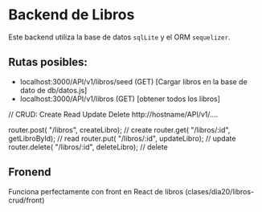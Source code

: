 

# Backend de Libros

Este backend utiliza la base de datos `sqlLite` y el ORM `sequelizer`.

## Rutas posibles:

- localhost:3000/API/v1/libros/seed (GET) [Cargar libros en la base de dato de db/datos.js]
- localhost:3000/API/v1/libros      (GET) [obtener todos los libros]

// CRUD: Create Read Update Delete 
http://hostname/API/v1/....

router.post(    "/libros",      createLibro);   // create
router.get(     "/libros/:id",  getLibroById);  // read
router.put(     "/libros/:id",  updateLibro);   // update
router.delete(  "/libros/:id",  deleteLibro);   // delete

## Fronend

Funciona perfectamente con front en React de libros (clases/dia20/libros-crud/front)